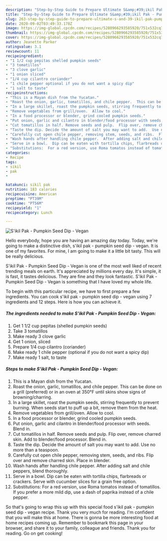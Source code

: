 ```yaml
---
description: "Step-by-Step Guide to Prepare Ultimate S&amp;#39;ikil Pak - Pumpkin Seed Dip - Vegan"
title: "Step-by-Step Guide to Prepare Ultimate S&amp;#39;ikil Pak - Pumpkin Seed Dip - Vegan"
slug: 263-step-by-step-guide-to-prepare-ultimate-s-and-39-ikil-pak-pumpkin-seed-dip-vegan
date: 2020-09-02T03:49:33.178Z
image: https://img-global.cpcdn.com/recipes/5280966293585920/751x532cq70/sikil-pak-pumpkin-seed-dip-vegan-recipe-main-photo.jpg
thumbnail: https://img-global.cpcdn.com/recipes/5280966293585920/751x532cq70/sikil-pak-pumpkin-seed-dip-vegan-recipe-main-photo.jpg
cover: https://img-global.cpcdn.com/recipes/5280966293585920/751x532cq70/sikil-pak-pumpkin-seed-dip-vegan-recipe-main-photo.jpg
author: Jeanette Parker
ratingvalue: 3.1
reviewcount: 11
recipeingredient:
- "1 1/2 cup pepitas shelled pumpkin seeds"
- "3 tomatillos"
- "3 clove garlic"
- "1 onion sliced"
- "1/4 cup cilantro coriander"
- "1 chile pepper optional if you do not want a spicy dip"
- "1 salt to taste"
recipeinstructions:
- "This is a Mayan dish from the Yucatan."
- "Roast the onion, garlic, tomatillos, and chile pepper.  This can be done on a grill (preferred) or in an oven at 350°F until skins show signs of browning/charring."
- "In a large skillet, roast the pumpkin seeds, stirring frequently to prevent burning.  When seeds start to puff up a bit, remove them from the heat."
- "Remove vegetables from grill/oven.  Allow to cool."
- "In a food processor or blender, grind cooled pumpkin seeds."
- "Put onion, garlic and cilantro in blender/food processor with seeds.  Blend in."
- "Cut tomatillos in half. Remove seeds and pulp.  Flip over, remove charred skin.  Add to blender/food processor.  Blend in."
- "Taste the dip. Decide the amount of salt you may want to add.  Use no more than a teaspoon."
- "Carefully cut open chile pepper, removing stem, seeds, and ribs.  Flip over and remove charred skin.  Place in blender."
- "Wash hands after handling chile pepper.  After adding salt and chile peppers, blend thoroughly."
- "Serve in a bowl.  Dip can be eaten with tortilla chips, flarbreads or crackers.  Serve with cucumber slices for a grain free option."
- "Substitutions:  For a red version, use Roma tomatos instead of tomatillos.  If you prefer a more mild dip, use a dash of paprika instead of a chile pepper."
categories:
- Recipe
tags:
- sikil
- pak
- 

katakunci: sikil pak  
nutrition: 183 calories
recipecuisine: American
preptime: "PT39M"
cooktime: "PT56M"
recipeyield: "1"
recipecategory: Lunch

---
```



![S&#39;ikil Pak - Pumpkin Seed Dip - Vegan](https://img-global.cpcdn.com/recipes/5280966293585920/751x532cq70/sikil-pak-pumpkin-seed-dip-vegan-recipe-main-photo.jpg)

Hello everybody, hope you are having an amazing day today. Today, we're going to make a distinctive dish, s&#39;ikil pak - pumpkin seed dip - vegan. It is one of my favorites. For mine, I am going to make it a little bit tasty. This will be really delicious.



S&#39;ikil Pak - Pumpkin Seed Dip - Vegan is one of the most well liked of recent trending meals on earth. It's appreciated by millions every day. It's simple, it is fast, it tastes delicious. They are fine and they look fantastic. S&#39;ikil Pak - Pumpkin Seed Dip - Vegan is something that I have loved my whole life.


To begin with this particular recipe, we have to first prepare a few ingredients. You can cook s&#39;ikil pak - pumpkin seed dip - vegan using 7 ingredients and 12 steps. Here is how you can achieve it.

<!--inarticleads1-->

##### The ingredients needed to make S&#39;ikil Pak - Pumpkin Seed Dip - Vegan:

1. Get 1 1/2 cup pepitas (shelled pumpkin seeds)
1. Take 3 tomatillos
1. Make ready 3 clove garlic
1. Get 1 onion, sliced
1. Prepare 1/4 cup cilantro (coriander)
1. Make ready 1 chile pepper (optional if you do not want a spicy dip)
1. Make ready 1 salt, to taste




<!--inarticleads2-->

##### Steps to make S&#39;ikil Pak - Pumpkin Seed Dip - Vegan:

1. This is a Mayan dish from the Yucatan.
1. Roast the onion, garlic, tomatillos, and chile pepper.  This can be done on a grill (preferred) or in an oven at 350°F until skins show signs of browning/charring.
1. In a large skillet, roast the pumpkin seeds, stirring frequently to prevent burning.  When seeds start to puff up a bit, remove them from the heat.
1. Remove vegetables from grill/oven.  Allow to cool.
1. In a food processor or blender, grind cooled pumpkin seeds.
1. Put onion, garlic and cilantro in blender/food processor with seeds.  Blend in.
1. Cut tomatillos in half. Remove seeds and pulp.  Flip over, remove charred skin.  Add to blender/food processor.  Blend in.
1. Taste the dip. Decide the amount of salt you may want to add.  Use no more than a teaspoon.
1. Carefully cut open chile pepper, removing stem, seeds, and ribs.  Flip over and remove charred skin.  Place in blender.
1. Wash hands after handling chile pepper.  After adding salt and chile peppers, blend thoroughly.
1. Serve in a bowl.  Dip can be eaten with tortilla chips, flarbreads or crackers.  Serve with cucumber slices for a grain free option.
1. Substitutions:  For a red version, use Roma tomatos instead of tomatillos.  If you prefer a more mild dip, use a dash of paprika instead of a chile pepper.




So that's going to wrap this up with this special food s&#39;ikil pak - pumpkin seed dip - vegan recipe. Thank you very much for reading. I'm confident that you will make this at home. There is gonna be more interesting food at home recipes coming up. Remember to bookmark this page in your browser, and share it to your family, colleague and friends. Thank you for reading. Go on get cooking!

